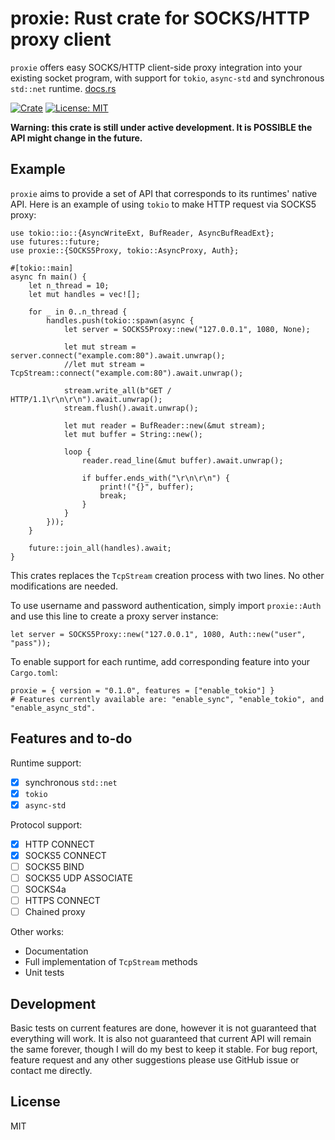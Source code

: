 # proxie: Rust crate for SOCKS/HTTP proxy client
`proxie` offers easy SOCKS/HTTP client-side proxy integration into your existing socket program, with support for `tokio`, `async-std` and synchronous `std::net` runtime. [docs.rs](https://docs.rs/proxie/latest/proxie/)

[![Crate](https://img.shields.io/crates/v/proxie.svg)](https://crates.io/crates/proxie)
[![License: MIT](https://img.shields.io/badge/License-MIT-blue.svg)](https://opensource.org/licenses/MIT)

**Warning: this crate is still under active development. It is POSSIBLE the API might change in the future.**

## Example
`proxie` aims to provide a set of API that corresponds to its runtimes' native API. Here is an example of using `tokio` to make HTTP request via SOCKS5 proxy:

```
use tokio::io::{AsyncWriteExt, BufReader, AsyncBufReadExt};
use futures::future;
use proxie::{SOCKS5Proxy, tokio::AsyncProxy, Auth};

#[tokio::main]
async fn main() {
    let n_thread = 10;
    let mut handles = vec![];

    for _ in 0..n_thread {
        handles.push(tokio::spawn(async {
            let server = SOCKS5Proxy::new("127.0.0.1", 1080, None);

            let mut stream = server.connect("example.com:80").await.unwrap();
            //let mut stream = TcpStream::connect("example.com:80").await.unwrap();

            stream.write_all(b"GET / HTTP/1.1\r\n\r\n").await.unwrap();
            stream.flush().await.unwrap();

            let mut reader = BufReader::new(&mut stream);
            let mut buffer = String::new();

            loop {
                reader.read_line(&mut buffer).await.unwrap();

                if buffer.ends_with("\r\n\r\n") {
                    print!("{}", buffer);
                    break;
                }
            }
        }));
    }

    future::join_all(handles).await;
}
```

This crates replaces the `TcpStream` creation process with two lines. No other modifications are needed.

To use username and password authentication, simply import `proxie::Auth` and use this line to create a proxy server instance:

```
let server = SOCKS5Proxy::new("127.0.0.1", 1080, Auth::new("user", "pass"));
```

To enable support for each runtime, add corresponding feature into your `Cargo.toml`:

```
proxie = { version = "0.1.0", features = ["enable_tokio"] }
# Features currently available are: "enable_sync", "enable_tokio", and "enable_async_std".
```

## Features and to-do
Runtime support:
- [x] synchronous `std::net`
- [x] `tokio`
- [x] `async-std`

Protocol support:
- [x] HTTP CONNECT
- [x] SOCKS5 CONNECT
- [ ] SOCKS5 BIND
- [ ] SOCKS5 UDP ASSOCIATE
- [ ] SOCKS4a
- [ ] HTTPS CONNECT
- [ ] Chained proxy

Other works:
- Documentation
- Full implementation of `TcpStream` methods
- Unit tests

## Development
Basic tests on current features are done, however it is not guaranteed that everything will work. It is also not guaranteed that current API will remain the same forever, though I will do my best to keep it stable. For bug report, feature request and any other suggestions please use GitHub issue or contact me directly.

## License
MIT